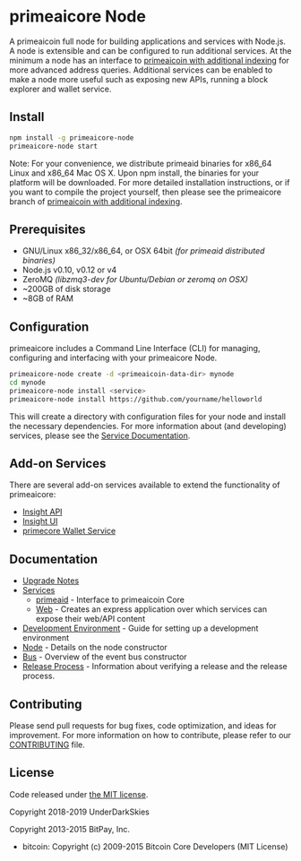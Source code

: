 primeaicore Node
============

A primeaicoin full node for building applications and services with Node.js. A node is extensible and can be configured to run additional services. At the minimum a node has an interface to [primeaicoin with additional indexing](https://github.com/PrimeCryptoCoin/) for more advanced address queries. Additional services can be enabled to make a node more useful such as exposing new APIs, running a block explorer and wallet service.

## Install

```bash
npm install -g primeaicore-node
primeaicore-node start
```

Note: For your convenience, we distribute primeaid binaries for x86_64 Linux and x86_64 Mac OS X. Upon npm install, the binaries for your platform will be downloaded. For more detailed installation instructions, or if you want to compile the project yourself, then please see the primeaicore branch of [primeaicoin with additional indexing](https://github.com/PrimeCryptoCoin/).

## Prerequisites

- GNU/Linux x86_32/x86_64, or OSX 64bit *(for primeaid distributed binaries)*
- Node.js v0.10, v0.12 or v4
- ZeroMQ *(libzmq3-dev for Ubuntu/Debian or zeromq on OSX)*
- ~200GB of disk storage
- ~8GB of RAM

## Configuration

primeaicore includes a Command Line Interface (CLI) for managing, configuring and interfacing with your primeaicore Node.

```bash
primeaicore-node create -d <primeaicoin-data-dir> mynode
cd mynode
primeaicore-node install <service>
primeaicore-node install https://github.com/yourname/helloworld
```

This will create a directory with configuration files for your node and install the necessary dependencies. For more information about (and developing) services, please see the [Service Documentation](docs/services.md).

## Add-on Services

There are several add-on services available to extend the functionality of primeaicore:

- [Insight API](https://github.com/underdarkskies/insight-api)
- [Insight UI](https://github.com/PrimeCryptoCoin/prime-explorer)
- [primecore Wallet Service](https://github.com/PrimeCryptoCoin/primeaicore-wallet-service)

## Documentation

- [Upgrade Notes](docs/upgrade.md)
- [Services](docs/services.md)
  - [primeaid](docs/services/primeaid.md) - Interface to primeaicoin Core
  - [Web](docs/services/web.md) - Creates an express application over which services can expose their web/API content
- [Development Environment](docs/development.md) - Guide for setting up a development environment
- [Node](docs/node.md) - Details on the node constructor
- [Bus](docs/bus.md) - Overview of the event bus constructor
- [Release Process](docs/release.md) - Information about verifying a release and the release process.

## Contributing

Please send pull requests for bug fixes, code optimization, and ideas for improvement. For more information on how to contribute, please refer to our [CONTRIBUTING](https://github.com/PrimeCryptoCoin/primeaicore/blob/master/CONTRIBUTING.md) file.

## License

Code released under [the MIT license](https://github.com/PrimeCryptoCoin/primeaicore-node/blob/master/LICENSE).

Copyright 2018-2019 UnderDarkSkies

Copyright 2013-2015 BitPay, Inc.

- bitcoin: Copyright (c) 2009-2015 Bitcoin Core Developers (MIT License)
